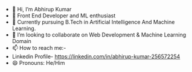 - 👋 Hi, I’m Abhirup Kumar
- 👀 Front End Developer and ML enthusiast
- 🌱 Currently pursuing B.Tech in Artificial Intelligence And Machine Learning. 
- 💞️ I’m looking to collaborate on Web Development & Machine Learning Domain
- 📫 How to reach me:-
- Linkedin Profile-
  https://linkedin.com/in/abhirup-kumar-256572254
- 😄 Pronouns: He/Him

<!---
Abhirup193/Abhirup193 is a ✨ special ✨ repository because its `README.md` (this file) appears on your GitHub profile.
You can click the Preview link to take a look at your changes.
--->
